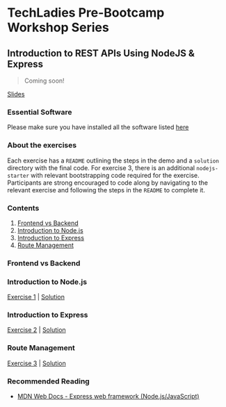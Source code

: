 # TechLadies Pre-Bootcamp Workshop Series

## Introduction to REST APIs Using NodeJS & Express

> Coming soon!

[Slides](https://docs.google.com/presentation/d/1RKVNADs6k3WnYHIZGOynv9fR2lpNzNflnJzWmPEDOkI/edit?usp=sharing)

### Essential Software

Please make sure you have installed all the software listed [here](https://github.com/TechLadies/bootcamp6-info/blob/master/pre_requisite_software.md)

### About the exercises

Each exercise has a `README` outlining the steps in the demo and a `solution` directory with the final code. For exercise 3, there is an additional `nodejs-starter` with relevant bootstrapping code required for the exercise. Participants are strong encouraged to code along by navigating to the relevant exercise and following the steps in the `README` to complete it.

### Contents

1. [Frontend vs Backend](#frontend-vs-backend)
2. [Introduction to Node.js](#nodejs-basics)
3. [Introduction to Express](#express-basics)
4. [Route Management](#setting-up-a-route)

### Frontend vs Backend

### Introduction to Node.js

[Exercise 1](/exercise_1/) | [Solution](/exercise_1/solution)

### Introduction to Express

[Exercise 2](/exercise_2/) | [Solution](/exercise_2/)

### Route Management

[Exercise 3](/exercise_3/) | [Solution](/exercise_3/)


### Recommended Reading

* [MDN Web Docs - Express web framework (Node.js/JavaScript)](https://developer.mozilla.org/en-US/docs/Learn/Server-side/Express_Nodejs)